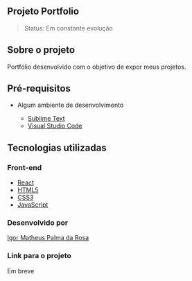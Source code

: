 ## Projeto Portfolio

> Status: Em constante evolução

## Sobre o projeto

Portfólio desenvolvido com o objetivo de expor meus projetos.

## Pré-requisitos

- Algum ambiente de desenvolvimento

  - [Sublime Text](https://www.sublimetext.com/)
  - [Visual Studio Code](https://code.visualstudio.com/)

## Tecnologias utilizadas

### Front-end
 - [React](https://react.dev/learn/)
 - [HTML5](https://devdocs.io/html/)
 - [CSS3](https://devdocs.io/css/)
 - [JavaScript](https://devdocs.io/javascript)

### Desenvolvido por

[Igor Matheus Palma da Rosa](https://github.com/mattigor/)

### Link para o projeto
Em breve
